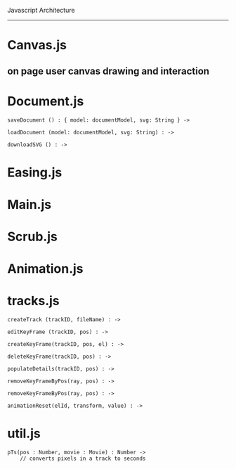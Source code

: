 Javascript Architecture

-----------------------

# Canvas.js 
## on page user canvas drawing and interaction

# Document.js

	saveDocument () : { model: documentModel, svg: String } ->

	loadDocument (model: documentModel, svg: String) : ->

	downloadSVG () : ->

# Easing.js

# Main.js

# Scrub.js

# Animation.js

# tracks.js

	createTrack (trackID, fileName) : ->

	editKeyFrame (trackID, pos) : ->

	createKeyFrame(trackID, pos, el) : ->

	deleteKeyFrame(trackID, pos) : ->

	populateDetails(trackID, pos) : ->

	removeKeyFrameByPos(ray, pos) : ->

	removeKeyFrameByPos(ray, pos) : ->

	animationReset(elId, transform, value) : ->

# util.js

	pTs(pos : Number, movie : Movie) : Number ->
		// converts pixels in a track to seconds